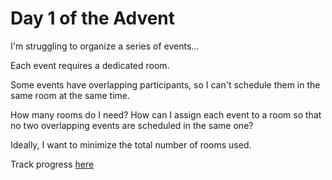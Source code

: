 # Day 1 of the Advent

I'm struggling to organize a series of events...

Each event requires a dedicated room.

Some events have overlapping participants, so I can't schedule them in the same room at the same time.

How many rooms do I need? How can I assign each event to a room so that no two overlapping events are scheduled in the same one?

Ideally, I want to minimize the total number of rooms used.

Track progress [here](https://www.linkedin.com/posts/borjamenendezmoreno_operationsresearch-activity-7268897908991664128-Maqe?utm_source=share&utm_medium=member_desktop)

